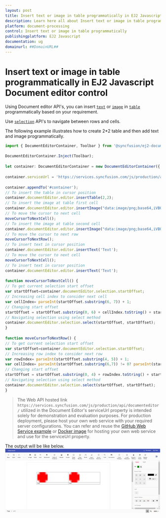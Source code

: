 ```yaml
---
layout: post
title: Insert text or image in table programmatically in EJ2 Javascript Document editor control | Syncfusion
description: Learn here all about Insert text or image in table programmatically in Syncfusion EJ2 Javascript Document editor control of Syncfusion Essential JS 2 and more.
platform: document-processing
control: Insert text or image in table programmatically 
publishingplatform: EJ2 Javascript
documentation: ug
domainurl: ##DomainURL##
---
```


# Insert text or image in table programmatically in EJ2 Javascript Document editor control

Using Document editor API's, you can insert [`text`](../how-to/insert-text-in-current-position#insert-text-in-current-cursor-position) or [`image`](../image#images) in [`table`](../table#create-a-table) programmatically based on your requirement.

Use [`selection`](../how-to/move-selection-to-specific-position#selects-content-based-on-start-and-end-hierarchical-index) API's to navigate between rows and cells.

The following example illustrates how to create 2*2 table and then add text and image programmatically.

```ts
import { DocumentEditorContainer, Toolbar } from '@syncfusion/ej2-documenteditor';

DocumentEditorContainer.Inject(Toolbar);

let container: DocumentEditorContainer = new DocumentEditorContainer({ enableToolbar: true, height: '590px' });

container.serviceUrl = 'https://services.syncfusion.com/js/production/api/documenteditor/';

container.appendTo('#container');
// To insert the table in cursor position
container.documentEditor.editor.insertTable(2,2);
// To insert the image at table first cell
container.documentEditor.editor.insertImage("data:image/png;base64,iVBORw0KGgoAAAANSUhEUgAAAAUAAAAFCAYAAACNbyblAAAAHElEQVQI12P4    //8/w38GIAXDIBKE0DHxgljNBAAO9TXL0Y4OHwAAAABJRU5ErkJggg==");
// To move the cursor to next cell
moveCursorToNextCell();
// To insert the image at table second cell
container.documentEditor.editor.insertImage("data:image/png;base64,iVBORw0KGgoAAAANSUhEUgAAAAUAAAAFCAYAAACNbyblAAAAHElEQVQI12P4    //8/w38GIAXDIBKE0DHxgljNBAAO9TXL0Y4OHwAAAABJRU5ErkJggg==");
// To move the cursor to next row
moveCursorToNextRow();
// To insert text in cursor position
container.documentEditor.editor.insertText('Text');
// To move the cursor to next cell
moveCursorToNextCell();
// To insert text in cursor position
container.documentEditor.editor.insertText('Text');

function moveCursorToNextCell() {
// To get current selection start offset
var startOffset=container.documentEditor.selection.startOffset;
// Increasing cell index to consider next cell
var cellIndex= parseInt(startOffset.substring(6, 7)) + 1;
// Changing start offset
startOffset = startOffset.substring(0, 6) + cellIndex.toString() + startOffset.substring(7, startOffset.length);
// Navigating selection using select method
container.documentEditor.selection.select(startOffset, startOffset);
}

function moveCursorToNextRow() {
// To get current selection start offset
var startOffset=container.documentEditor.selection.startOffset;
// Increasing row index to consider next row
var rowIndex= parseInt(startOffset.substring(4, 5)) + 1;
var cellIndex= parseInt(startOffset.substring(6,7)) != 0? parseInt(startOffset.substring(6,7)) - 1:0;
// Changing start offset
startOffset = startOffset.substring(0, 4) + rowIndex.toString() + startOffset.substring(5, 6) + cellIndex + startOffset.substring(7, startOffset.length);
// Navigating selection using select method
container.documentEditor.selection.select(startOffset, startOffset);
}
```

> The Web API hosted link `https://services.syncfusion.com/js/production/api/documenteditor/` utilized in the Document Editor's serviceUrl property is intended solely for demonstration and evaluation purposes. For production deployment, please host your own web service with your required server configurations. You can refer and reuse the [GitHub Web Service example](https://github.com/SyncfusionExamples/EJ2-DocumentEditor-WebServices) or [Docker image](https://hub.docker.com/r/syncfusion/word-processor-server) for hosting your own web service and use for the serviceUrl property.

The output will be like below.
![Insert text or image in table programmatically](../images/table-image.png)
